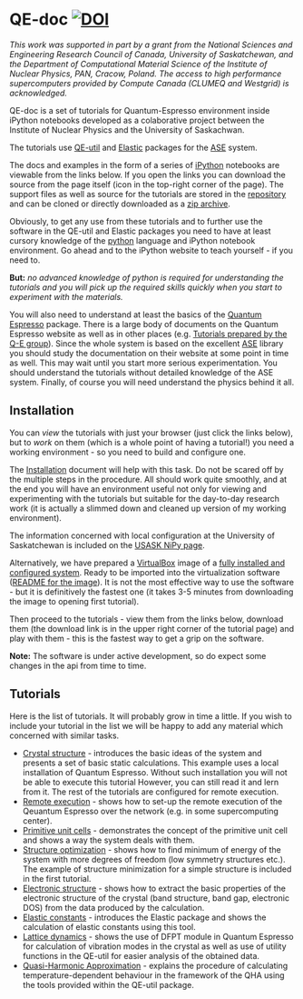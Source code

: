 QE-doc [![DOI](https://zenodo.org/badge/doi/10.5281/zenodo.18761.svg)](http://dx.doi.org/10.5281/zenodo.18761)
======

*This work was supported in part by a grant from the National Sciences and Engineering 
Research Council of Canada, University of Saskatchewan, and the Department of Computational
Material Science of the Institute of Nuclear Physics, PAN, Cracow, Poland. 
The access to high performance supercomputers provided by Compute Canada 
(CLUMEQ and Westgrid) is acknowledged.*

QE-doc is a set of tutorials for Quantum-Espresso environment inside iPython
notebooks developed as a colaborative project between the Institute of Nuclear 
Physics and the University of Saskachwan. 

The tutorials use [QE-util](https://github.com/jochym/qe-util) and 
[Elastic](https://github.com/jochym/Elastic) 
packages for the [ASE](https://wiki.fysik.dtu.dk/ase/) system.

The docs and examples in the form of a series of
[iPython](http://www.ipython.org/) notebooks are viewable from the links below.
If you open the links you can download the source from the page itself (icon in
the top-right corner of the page). The support files as well as source for the
tutorials are stored in the [repository](https://github.com/jochym/qe-doc) and
can be cloned or directly downloaded as a 
[zip archive](https://github.com/jochym/qe-doc/archive/master.zip).

Obviously, to get any use from these tutorials and to further use the software
in the QE-util and Elastic packages you need to have at least cursory
knowledge of the [python](http://www.python.org) language and iPython notebook
environment. Go ahead and to the iPython website to teach yourself - if you need
to. 

**But:** *no advanced knowledge of python is required for understanding the
tutorials and you will pick up the required skills quickly when you start to
experiment with the materials.*

You will also need to understand at least the basics of the 
[Quantum Espresso](http://www.quantumespresso.org) package. There is a large
body of documents on the Quantum Espresso website as well as in other places
(e.g. [Tutorials prepared by the Q-E group](http://www.fisica.uniud.it/~giannozz/QE-Tutorial/)). 
Since the whole system is based on the excellent
[ASE](https://wiki.fysik.dtu.dk/ase/) library you should study the documentation
on their website at some point in time as well. This may wait until you start
more serious experimentation. You should understand the tutorials without
detailed knowledge of the ASE system. Finally, of course you will need
understand the physics behind it all.

Installation
------------

You can *view* the tutorials with just your browser (just click the links below),
but to *work* on them (which is a whole point of having a tutorial!) you need 
a working environment - so you need to build and configure one.

The [Installation](http://nbviewer.ipython.org/github/jochym/qe-doc/blob/master/Installation.ipynb)
document will help with this task. Do not be scared off by the multiple steps in
the procedure. All should work quite smoothly, and at the end you will have an
environment useful not only for viewing and experimenting with the tutorials but
suitable for the day-to-day research work (it is actually a slimmed down and
cleaned up version of my working environment).

The information concerned with local configuration at the University of Saskatchewan
is included on the [USASK NiPy page](http://homepage.usask.ca/~bas627/nipy/Nipy.htm).

Alternatively, we have prepared a [VirtualBox](https://www.virtualbox.org/wiki/Downloads)
image of a 
[fully installed and configured system](http://wolf.ifj.edu.pl/~jochym/NiPy-VirtualBox-appliance.ova). 
Ready to be imported into the virtualization software 
([README for the image](http://wolf.ifj.edu.pl/~jochym/README-nipy-virtbox.txt)). 
It is not the most effective way to use the software - but it is definitively 
the fastest one (it takes 3-5 minutes from downloading the image to opening first tutorial).

Then proceed to the tutorials - view them from the links below, download
them (the download link is in the upper right corner of the tutorial page) and
play with them - this is the fastest way to get a grip on the software.

**Note:** The software is under active development, so do expect some changes in
the api from time to time.

Tutorials
---------

Here is the list of tutorials. It will probably grow in time a little. If you
wish to include your tutorial in the list we will be happy to add any material
which concerned with similar tasks.

* [Crystal structure](http://nbviewer.ipython.org/github/jochym/qe-doc/blob/master/Crystal_structure.ipynb) -
    introduces the basic ideas of the system and presents a set of basic static
    calculations. This example uses a local installation of Quantum Espresso. 
    Without such installation you will not be able to execute this tutorial 
    However, you can still read it and lern from it. 
    The rest of the tutorials are configured for remote execution.
* [Remote execution](http://nbviewer.ipython.org/github/jochym/qe-doc/blob/master/Remote_calculation.ipynb) - 
    shows how to set-up the remote execution of the Qeuantum Espresso over the
    network (e.g. in some supercomputing center).
* [Primitive unit cells](http://nbviewer.ipython.org/github/jochym/qe-doc/blob/master/Primitive_unit_cells.ipynb) - 
    demonstrates the concept of the primitive unit cell and shows a way the
    system deals with them.
* [Structure optimization](http://nbviewer.ipython.org/github/jochym/qe-doc/blob/master/Structural_optimization.ipynb) - 
    shows how to find minimum of energy of the system with more degrees of
    freedom (low symmetry structures etc.). The example of structure
    minimization for a simple structure is included in the first tutorial.
* [Electronic structure](http://nbviewer.ipython.org/github/jochym/qe-doc/blob/master/Electronic_structure.ipynb) - 
    shows how to extract the basic properties of the electronic structure of the
    crystal (band structure, band gap, electronic DOS) from the data produced by 
    the calculation.
* [Elastic constants](http://nbviewer.ipython.org/github/jochym/qe-doc/blob/master/Elastic_constants.ipynb) - 
    introduces the Elastic package and shows the calculation of elastic
    constants using this tool.
* [Lattice dynamics](http://nbviewer.ipython.org/github/jochym/qe-doc/blob/master/Lattice_dynamics.ipynb) - 
    shows the use of DFPT module in Quantum Espresso for calculation of
    vibration modes in the crystal as well as use of utility functions in the
    QE-util for easier analysis of the obtained data.
* [Quasi-Harmonic Approximation](http://nbviewer.ipython.org/github/jochym/qe-doc/blob/master/Quasi-Harmonic_Approximation.ipynb) - 
    explains the procedure of calculating temperature-dependent behaviour in the
    framework of the QHA using the tools provided within the QE-util package.



